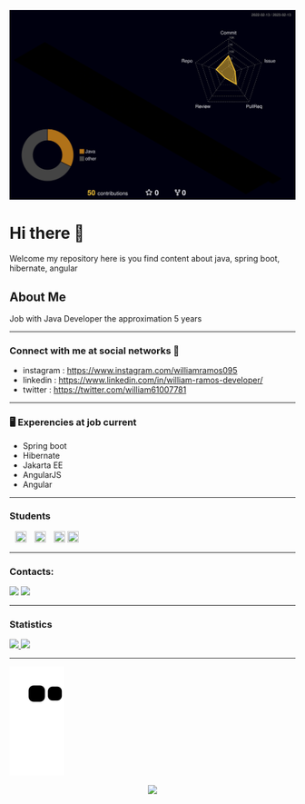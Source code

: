  ![Status](./profile-3d-contrib/profile-night-rainbow.svg)

# Hi there 👋
Welcome my repository here is you find content about java, spring boot, hibernate, angular
## About Me
Job with Java Developer the approximation 5 years 
<hr>

### Connect with me at social networks 🤝
- instagram : https://www.instagram.com/williamramos095
- linkedin : https://www.linkedin.com/in/william-ramos-developer/
- twitter : https://twitter.com/william61007781

<hr>

### 🖥 Experencies at job current 
- Spring boot
- Hibernate
- Jakarta EE
- AngularJS
- Angular

<hr>

### Students
<div style="display:inline">
  <img src="https://cdn.jsdelivr.net/gh/devicons/devicon/icons/spring/spring-original.svg" title="SPRING FRAMEWORK" width="20" height="20" style="display:inline; margin-left:10px"/>
  <img src="https://cdn.jsdelivr.net/gh/devicons/devicon/icons/typescript/typescript-original.svg" title="TYPESCRIPT" width="20" height="20" style="display:inline; margin-left:10px" />
  <img src="https://cdn.jsdelivr.net/gh/devicons/devicon/icons/apachekafka/apachekafka-original.svg" title="KAFKA" width="20" height="20" style="display:inline; margin-left:10px" />
  <img src="https://cdn.jsdelivr.net/gh/devicons/devicon/icons/amazonwebservices/amazonwebservices-original.svg" title="AWS" width="20" height="20" style="display:inline" />
 <div>

<hr>

### Contacts:
<div>
<a href="https://instagram.com/williamramos095" target="_blank"><img src="https://img.shields.io/badge/-Instagram-%23E4405F?style=for-the-badge&logo=instagram&logoColor=white" target="_blank"></a>
<a href="https://www.linkedin.com/in/william-ramos-developer" target="_blank"><img src="https://img.shields.io/badge/-LinkedIn-%230077B5?style=for-the-badge&logo=linkedin&logoColor=white" target="_blank"></a>   
</div>
<hr>
   
### Statistics
<div>
<a href="https://github.com/williamcostaramos">
<img height="180em" src="https://github-readme-stats.vercel.app/api/top-langs/?username=williamcostaramos&layout=compact&langs_count=7&theme=jolly"/>
<img height="180em" src="https://github-readme-stats.vercel.app/api?username=williamcostaramos&show_icons=true&theme=jolly&include_all_commits=true&count_private=true"/>
</div>
  
 <hr>
  

![snake gif](https://github.com/williamcostaramos/williamcostaramos/blob/output/github-contribution-grid-snake.svg)

 <div align="center">
  <a height="150em" href="http://www.github.com/williamcostaramos">
    <img
      src="https://github-readme-streak-stats.herokuapp.com/?user=williamcostaramos&stroke=2ea043&background=171717&ring=3382ed&fire=3382ed&currStreakNum=0bd967&currStreakLabel=3382ed&sideNums=0bd967&sideLabels=3382ed&dates=0bd967&hide_border=true&mode=weekly&theme=vue-dark"
  /></a>
</div>


